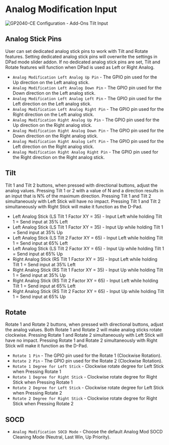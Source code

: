 # Analog Modification Input

![GP2040-CE Configuration - Add-Ons Tilt Input](assets/images/gpc-add-ons-analogmod.png)

## Analog Stick Pins
User can set dedicated analog stick pins to work with Tilt and Rotate features.
Setting dedicated analog stick pins will overwrite the settings in DPad mode slider addon.
If no dedicated analog stick pins are set, Tilt and Rotate features will function when DPad is used as Left or Right Analog.
* `Analog Modification Left Analog Up Pin` - The GPIO pin used for the Up direction on the Left analog stick.
* `Analog Modification Left Analog Down Pin` - The GPIO pin used for the Down direction on the Left analog stick.
* `Analog Modification Left Analog Left Pin` - The GPIO pin used for the Left direction on the Left analog stick.
* `Analog Modification Left Analog Right Pin` - The GPIO pin used for the Right direction on the Left analog stick.
* `Analog Modification Right Analog Up Pin` - The GPIO pin used for the Up direction on the Right analog stick.
* `Analog Modification Right Analog Down Pin` - The GPIO pin used for the Down direction on the Right analog stick.
* `Analog Modification Right Analog Left Pin` - The GPIO pin used for the Left direction on the Right analog stick.
* `Analog Modification Right Analog Right Pin` - The GPIO pin used for the Right direction on the Right analog stick.

## Tilt
Tilt 1 and Tilt 2 buttons, when pressed with directional buttons, adjust the analog values.
Pressing Tilt 1 or 2 with a value of N and a direction results in an input that is N% of the maximum direction.
Pressing Tilt 1 and Tilt 2 simultaneously with Left Stick will have no impact.
Pressing Tilt 1 and Tilt 2 simultaneously with Right Stick will make it function as the D-Pad.

* Left Analog Stick (LS Tilt 1 Factor XY = 35) - Input Left while holding Tilt 1 = Send input at 35% Left
* Left Analog Stick (LS Tilt 1 Factor XY = 35) - Input Up while holding Tilt 1 = Send input at 35% Up
* Left Analog Stick (LS Tilt 2 Factor XY = 65) - Input Left while holding Tilt 1 = Send input at 65% Left
* Left Analog Stick (LS Tilt 2 Factor XY = 65) - Input Up while holding Tilt 1 = Send input at 65% Up
* Right Analog Stick (RS Tilt 1 Factor XY = 35) - Input Left while holding Tilt 1 = Send input at 35% Left
* Right Analog Stick (RS Tilt 1 Factor XY = 35) - Input Up while holding Tilt 1 = Send input at 35% Up
* Right Analog Stick (RS Tilt 2 Factor XY = 65) - Input Left while holding Tilt 1 = Send input at 65% Left
* Right Analog Stick (RS Tilt 2 Factor XY = 65) - Input Up while holding Tilt 1 = Send input at 65% Up

## Rotate
Rotate 1 and Rotate 2 buttons, when pressed with directional buttons, adjust the analog values.
Both Rotate 1 and Rotate 2 will make analog sticks rotate clockwise.
Pressing Rotate 1 and Rotate 2 simultaneously with Left Stick will have no impact.
Pressing Rotate 1 and Rotate 2 simultaneously with Right Stick will make it function as the D-Pad.
* `Rotate 1 Pin` - The GPIO pin used for the Rotate 1 (Clockwise Rotation).
* `Rotate 2 Pin` - The GPIO pin used for the Rotate 2 (Clockwise Rotation).
* `Rotate 1 Degree for Left Stick` - Clockwise rotate degree for Left Stick when Pressing Rotate 1
* `Rotate 1 Degree for Right Stick` - Clockwise rotate degree for Right Stick when Pressing Rotate 1
* `Rotate 2 Degree for Left Stick` - Clockwise rotate degree for Left Stick when Pressing Rotate 2
* `Rotate 2 Degree for Right Stick` - Clockwise rotate degree for Right Stick when Pressing Rotate 2

## SOCD
* `Analog Modification SOCD Mode` - Choose the default Analog Mod SOCD Cleaning Mode (Neutral, Last Win, Up Priority).